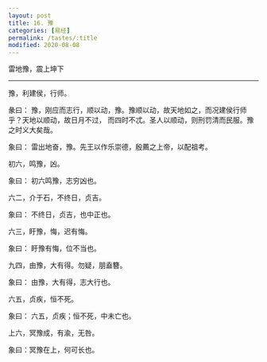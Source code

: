 ```yaml
---
layout: post
title: 16. 豫
categories: [易经]
permalink: /tastes/:title
modified: 2020-08-08
---
```


雷地豫，震上坤下

---

豫，利建侯，行师。

彖曰： 豫，刚应而志行，顺以动，豫。豫顺以动，故天地如之，而况建侯行师乎？天地以顺动，故日月不过，
而四时不忒。圣人以顺动，则刑罚清而民服。豫之时义大矣哉。

象曰： 雷出地奋，豫。先王以作乐崇德，殷薦之上帝，以配祖考。

初六，鸣豫，凶。

象曰： 初六鸣豫，志穷凶也。

六二，介于石，不终日，贞吉。

象曰： 不终日，贞吉，也中正也。

六三，盱豫，悔，迟有悔。

象曰： 盱豫有悔，位不当也。

九四，由豫，大有得。勿疑，朋盍簪。

象曰： 由豫，大有得，志大行也。

六五，贞疾，恒不死。

象曰： 六五，贞疾；恒不死，中未亡也。

上六，冥豫成，有渝，无咎。

象曰：冥豫在上，何可长也。
